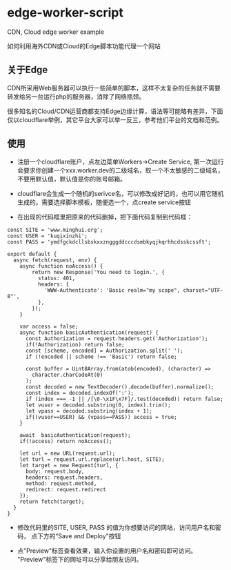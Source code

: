 # edge-worker-script
CDN, Cloud edge worker example

如何利用海外CDN或Cloud的Edge脚本功能代理一个网站

## 关于Edge
CDN所采用Web服务器可以执行一些简单的脚本，这样不太复杂的任务就不需要转发给另一台运行php的服务器，消除了网络瓶颈。

很多知名的Cloud/CDN运营商都支持Edge边缘计算，语法等可能略有差异，下面仅以cloudflare举例，其它平台大家可以举一反三，参考他们平台的文档和范例。

## 使用
* 注册一个cloudflare账户，点左边菜单Workers->Create Service, 第一次运行会要求你创建一个xxx.worker.dev的二级域名，取一个不太敏感的二级域名，不要用默认值，默认值是你的账号邮箱。

* cloudflare会生成一个随机的serivce名，可以修改成好记的，也可以用它随机生成的。需要选择脚本模板，随便选一个，点create service按钮

* 在出现的代码框里把原来的代码删掉，把下面代码复制到代码框：
```
const SITE = 'www.minghui.org';
const USER = 'kuqixinzhi';
const PASS = 'ymdfgckdcllsbskxxzngggddcccdsmbkyqjkqrhhcdsskcssft';

export default {
  async fetch(request, env) {
    async function noAccess() {
        return new Response('You need to login.', {
          status: 401,
          headers: {
            'WWW-Authenticate': 'Basic realm="my scope", charset="UTF-8"',
          },
        });
    }

    var access = false;
    async function basicAuthentication(request) {
      const Authorization = request.headers.get('Authorization');
      if(!Authorization) return false;
      const [scheme, encoded] = Authorization.split(' ');
      if (!encoded || scheme !== 'Basic') return false;

      const buffer = Uint8Array.from(atob(encoded), (character) =>
        character.charCodeAt(0)
      );
      const decoded = new TextDecoder().decode(buffer).normalize();
      const index = decoded.indexOf(':');
      if (index === -1 || /[\0-\x1F\x7F]/.test(decoded)) return false;
      let vuser = decoded.substring(0, index).trim();
      let vpass = decoded.substring(index + 1);
      if((vuser==USER) && (vpass==PASS)) access = true;
    }

    await  basicAuthentication(request);
    if(!access) return noAccess();

    let url = new URL(request.url);
    let turl = request.url.replace(url.host, SITE);
    let target = new Request(turl, {
      body: request.body,
      headers: request.headers,
      method: request.method,
      redirect: request.redirect
    });
    return fetch(target);
  }
}
```
* 修改代码里的SITE, USER, PASS 的值为你想要访问的网站，访问用户名和密码， 点下方的“Save and Deploy"按钮

* 点"Preview"标签查看效果，输入你设置的用户名和密码即可访问。 "Preview"标签下的网址可以分享给朋友访问。
